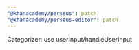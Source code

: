 ```yaml
---
"@khanacademy/perseus": patch
"@khanacademy/perseus-editor": patch
---
```


Categorizer: use userInput/handleUserInput
